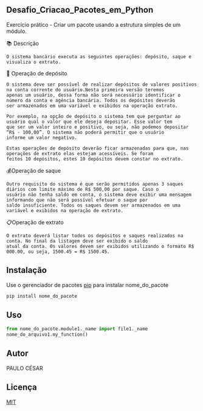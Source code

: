 ## Desafio_Criacao_Pacotes_em_Python
Exercício prático - Criar um pacote usando a estrutura simples de um módulo.

📚 Descrição

    O sistema bancário executa as seguintes operações: depósito, saque e visualiza o extrato.

🤌 Operação de depósito

    O sistema deve ser possível de realizar depósitos de valores positivos na conta corrente do usuário.Nesta primeira versão teremos
    apenas um usuário, dessa forma não será necessário identificar o número da conta e agência bancária. Todos os depósitos deverão 
    ser armazenados em uma variável e exibidos na operação extrato.

    Por exemplo, na opção de depósito o sistema tem que perguntar ao usuário qual o valor que ele deseja depositar. Esse valor tem 
    que ser um valor inteiro e positivo, ou seja, não podemos depositar “R$ - 100,00”. O sistema não poderá permitir que o usuário
    informe um valor negativo.

    Estas operações de depósito deverão ficar armazenadas para que, nas operações de extrato elas estejam acessíveis. Se foram 
    feitos 10 depósitos, estes 10 depósitos devem constar no extrato.

💰Operação de saque

    Outro requisito do sistema é que serão permitidos apenas 3 saques diários com limite máximo de R$ 500,00 por saque. Caso o 
    usuário não tenha saldo em conta, o sistema deve exibir uma mensagem informando que não será possível efetuar o saque por 
    saldo insuficiente. Todos os saques devem ser armazenados em uma variável e exibidos na operação de extrato.

📋Operação de extrato

    O extrato deverá listar todos os depósitos e saques realizados na conta. No final da listagem deve ser exibido o saldo 
    atual da conta. Os valores devem ser exibidos utilizando o formato R$ 000.00, ou seja, 1500.45 = R$ 1500.45.



## Instalação
Use o gerenciador de pacotes [pip](https://pip.pypa.io/en/stable/) para instalar nome_do_pacote

``` bash
pip install nome_do_pacote
```

## Uso

``` python
from nome_do_pacote.module1._name import file1._name
nome_do_arquivo1.my_function()
```

## Autor
PAULO CÉSAR

## Licença
[MIT](https://choosealicense.com/licenses/mit/)

